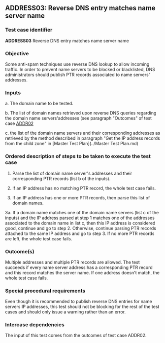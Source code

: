 ## ADDRESS03: Reverse DNS entry matches name server name

### Test case identifier
**ADDRESS03** Reverse DNS entry matches name server name

### Objective

Some anti-spam techniques use reverse DNS lookup to allow incoming traffic.
In order to prevent name servers to be blocked or blacklisted, DNS 
administrators should publish PTR records associated to name servers'
addresses.

### Inputs

a. The domain name to be tested.

b. The list of domain names retrieved upon reverse DNS queries 
   regarding the domain name servers'addresses (see paragraph 
   "Outcomes" of test case [ADDR02](addr02.md)

c. the list of the domain name servers and their corresponding 
   addresses as retrieved by the method described in paragraph
   "Get the IP address records from the child zone" in 
   [Master Test Plan](../Master Test Plan.md)

### Ordered description of steps to be taken to execute the test case

1. Parse the list of domain name server's addresses and their 
   corresponding PTR records (list b of the inputs).

2. If an IP address has no matching PTR record, the whole test 
   case fails.

3. If an IP address has one or more PTR records, then parse this 
   list of domain names.

3a. If a domain name matches one of the domain name servers (list
    c of the inputs) and the IP address parsed at step 1 matches
	one of the addresses associated to the domain name in list c, 
	then this IP address is considered good, continue and go to
	step 2. Otherwise, continue parsing PTR records attached to 
	the same IP address and go to step 3. If no more PTR records
	are left, the whole test case fails.

   

### Outcome(s)

Multiple addresses and multiple PTR records are allowed. The test 
succeeds if every name server address has a corresponding PTR 
record and this record matches the server name.
If one address doesn't match, the whole test case fails.


### Special procedural requirements

Even though it is recommended to publish reverse DNS entries for name servers
IP addresses, this test should not be blocking for the rest of the test cases
and should only issue a warning rather than an error.

### Intercase dependencies

The input of this test comes from the outcomes of test case ADDR02.
